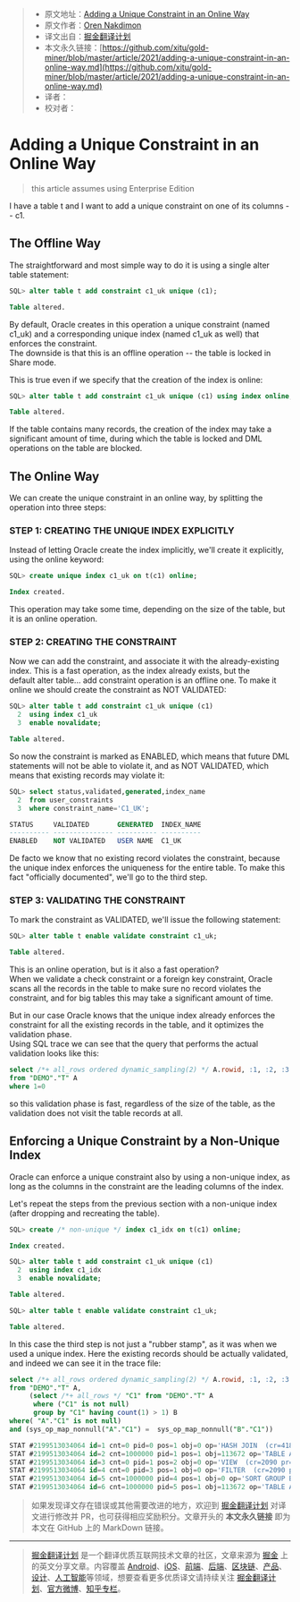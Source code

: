 > * 原文地址：[Adding a Unique Constraint in an Online Way](http://db-oriented.com/2018/02/15/adding-a-unique-constraint-in-an-online-way/)
> * 原文作者：[Oren Nakdimon](http://db-oriented.com/en/author/orenn/)
> * 译文出自：[掘金翻译计划](https://github.com/xitu/gold-miner)
> * 本文永久链接：[https://github.com/xitu/gold-miner/blob/master/article/2021/adding-a-unique-constraint-in-an-online-way.md](https://github.com/xitu/gold-miner/blob/master/article/2021/adding-a-unique-constraint-in-an-online-way.md)
> * 译者：
> * 校对者：

# Adding a Unique Constraint in an Online Way

> this article assumes using Enterprise Edition

I have a table t and I want to add a unique constraint on one of its columns -- c1.

## The Offline Way

The straightforward and most simple way to do it is using a single alter table statement:

```SQL
SQL> alter table t add constraint c1_uk unique (c1);

Table altered.
```

By default, Oracle creates in this operation a unique constraint (named c1_uk) and a corresponding unique index (named c1_uk as well) that enforces the constraint.\
The downside is that this is an offline operation -- the table is locked in Share mode.

This is true even if we specify that the creation of the index is online:

```SQL
SQL> alter table t add constraint c1_uk unique (c1) using index online;

Table altered.
```

If the table contains many records, the creation of the index may take a significant amount of time, during which the table is locked and DML operations on the table are blocked.

## The Online Way

We can create the unique constraint in an online way, by splitting the operation into three steps:

### STEP 1: CREATING THE UNIQUE INDEX EXPLICITLY

Instead of letting Oracle create the index implicitly, we'll create it explicitly, using the online keyword:

```SQL
SQL> create unique index c1_uk on t(c1) online;

Index created.
```

This operation may take some time, depending on the size of the table, but it is an online operation.

### STEP 2: CREATING THE CONSTRAINT

Now we can add the constraint, and associate it with the already-existing index. This is a fast operation, as the index already exists, but the default alter table... add constraint operation is an offline one. To make it online we should create the constraint as NOT VALIDATED:

```SQL
SQL> alter table t add constraint c1_uk unique (c1)
  2  using index c1_uk
  3  enable novalidate;

Table altered.
```

So now the constraint is marked as ENABLED, which means that future DML statements will not be able to violate it, and as NOT VALIDATED, which means that existing records may violate it:

```SQL
SQL> select status,validated,generated,index_name
  2  from user_constraints
  3  where constraint_name='C1_UK';

STATUS     VALIDATED       GENERATED  INDEX_NAME
---------- --------------- ---------- ----------
ENABLED    NOT VALIDATED   USER NAME  C1_UK
```

De facto we know that no existing record violates the constraint, because the unique index enforces the uniqueness for the entire table. To make this fact "officially documented", we'll go to the third step.

### STEP 3: VALIDATING THE CONSTRAINT

To mark the constraint as VALIDATED, we'll issue the following statement:

```SQL
SQL> alter table t enable validate constraint c1_uk;

Table altered.
```

This is an online operation, but is it also a fast operation?\
When we validate a check constraint or a foreign key constraint, Oracle scans all the records in the table to make sure no record violates the constraint, and for big tables this may take a significant amount of time.

But in our case Oracle knows that the unique index already enforces the constraint for all the existing records in the table, and it optimizes the validation phase.\
Using SQL trace we can see that the query that performs the actual validation looks like this:

```SQL
select /*+ all_rows ordered dynamic_sampling(2) */ A.rowid, :1, :2, :3
from "DEMO"."T" A
where 1=0
```

so this validation phase is fast, regardless of the size of the table, as the validation does not visit the table records at all.

## Enforcing a Unique Constraint by a Non-Unique Index

Oracle can enforce a unique constraint also by using a non-unique index, as long as the columns in the constraint are the leading columns of the index.

Let's repeat the steps from the previous section with a non-unique index (after dropping and recreating the table).

```SQL
SQL> create /* non-unique */ index c1_idx on t(c1) online;

Index created.

SQL> alter table t add constraint c1_uk unique (c1)
  2  using index c1_idx
  3  enable novalidate;

Table altered.

SQL> alter table t enable validate constraint c1_uk;

Table altered.
```

In this case the third step is not just a "rubber stamp", as it was when we used a unique index. Here the existing records should be actually validated, and indeed we can see it in the trace file:

```SQL
select /*+ all_rows ordered dynamic_sampling(2) */ A.rowid, :1, :2, :3
from "DEMO"."T" A,
     (select /*+ all_rows */ "C1" from "DEMO"."T" A
      where ("C1" is not null)
      group by "C1" having count(1) > 1) B
where( "A"."C1" is not null)
and (sys_op_map_nonnull("A"."C1") =  sys_op_map_nonnull("B"."C1"))

STAT #2199513034064 id=1 cnt=0 pid=0 pos=1 obj=0 op='HASH JOIN  (cr=4180 pr=0 pw=0 str=1 time=706676 us cost=2308 size=1150000 card=50000)'
STAT #2199513034064 id=2 cnt=1000000 pid=1 pos=1 obj=113672 op='TABLE ACCESS FULL T (cr=2090 pr=0 pw=0 str=1 time=103204 us cost=582 size=10000000 card=1000000)'
STAT #2199513034064 id=3 cnt=0 pid=1 pos=2 obj=0 op='VIEW  (cr=2090 pr=0 pw=0 str=1 time=425247 us cost=620 size=650000 card=50000)'
STAT #2199513034064 id=4 cnt=0 pid=3 pos=1 obj=0 op='FILTER  (cr=2090 pr=0 pw=0 str=1 time=425246 us)'
STAT #2199513034064 id=5 cnt=1000000 pid=4 pos=1 obj=0 op='SORT GROUP BY (cr=2090 pr=0 pw=0 str=1 time=404184 us cost=620 size=250000 card=50000)'
STAT #2199513034064 id=6 cnt=1000000 pid=5 pos=1 obj=113672 op='TABLE ACCESS FULL T (cr=2090 pr=0 pw=0 str=1 time=24097 us cost=582 size=5000000 card=1000000)'
```

> 如果发现译文存在错误或其他需要改进的地方，欢迎到 [掘金翻译计划](https://github.com/xitu/gold-miner) 对译文进行修改并 PR，也可获得相应奖励积分。文章开头的 **本文永久链接** 即为本文在 GitHub 上的 MarkDown 链接。
---

> [掘金翻译计划](https://github.com/xitu/gold-miner) 是一个翻译优质互联网技术文章的社区，文章来源为 [掘金](https://juejin.im) 上的英文分享文章。内容覆盖 [Android](https://github.com/xitu/gold-miner#android)、[iOS](https://github.com/xitu/gold-miner#ios)、[前端](https://github.com/xitu/gold-miner#前端)、[后端](https://github.com/xitu/gold-miner#后端)、[区块链](https://github.com/xitu/gold-miner#区块链)、[产品](https://github.com/xitu/gold-miner#产品)、[设计](https://github.com/xitu/gold-miner#设计)、[人工智能](https://github.com/xitu/gold-miner#人工智能)等领域，想要查看更多优质译文请持续关注 [掘金翻译计划](https://github.com/xitu/gold-miner)、[官方微博](http://weibo.com/juejinfanyi)、[知乎专栏](https://zhuanlan.zhihu.com/juejinfanyi)。
